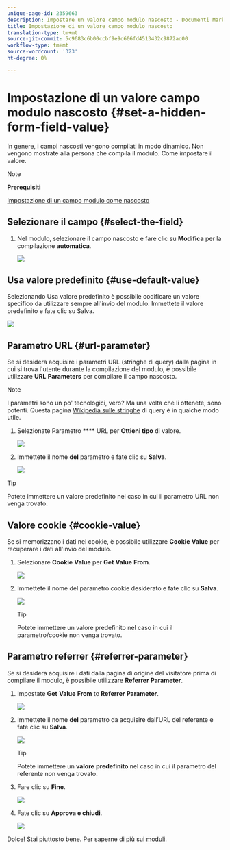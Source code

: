 ```yaml
---
unique-page-id: 2359663
description: Impostare un valore campo modulo nascosto - Documenti Marketo - Documentazione prodotto
title: Impostazione di un valore campo modulo nascosto
translation-type: tm+mt
source-git-commit: 5c9683c6b00ccbf9e9d606fd4513432c9872ad00
workflow-type: tm+mt
source-wordcount: '323'
ht-degree: 0%

---
```



# Impostazione di un valore campo modulo nascosto {#set-a-hidden-form-field-value}

In genere, i campi nascosti vengono compilati in modo dinamico. Non vengono mostrate alla persona che compila il modulo. Come impostare il valore.

>[!NOTE]
>
>**Prerequisiti**
>
>[Impostazione di un campo modulo come nascosto](set-a-form-field-as-hidden.md)

## Selezionare il campo {#select-the-field}

1. Nel modulo, selezionare il campo nascosto e fare clic su **Modifica** per la compilazione **automatica**.

   ![](assets/autofill.png)

## Usa valore predefinito {#use-default-value}

Selezionando Usa valore predefinito è possibile codificare un valore specifico da utilizzare sempre all&#39;invio del modulo. Immettete il valore predefinito e fate clic su Salva.

![](assets/image2014-9-15-13-3a5-3a27.png)

## Parametro URL {#url-parameter}

Se si desidera acquisire i parametri URL (stringhe di query) dalla pagina in cui si trova l&#39;utente durante la compilazione del modulo, è possibile utilizzare **URL** **Parameters** per compilare il campo nascosto.

>[!NOTE]
>
>I parametri sono un po&#39; tecnologici, vero? Ma una volta che li ottenete, sono potenti. Questa pagina [Wikipedia sulle stringhe](http://en.wikipedia.org/wiki/Query_string) di query è in qualche modo utile.

1. Selezionate Parametro **** URL per **Ottieni tipo** di valore.

   ![](assets/image2014-9-15-13-3a6-3a48.png)

1. Immettete il nome **del** parametro e fate clic su **Salva**.

   ![](assets/image2014-9-15-13-3a7-3a35.png)

>[!TIP]
>
>Potete immettere un valore predefinito nel caso in cui il parametro URL non venga trovato.

## Valore cookie {#cookie-value}

Se si memorizzano i dati nei cookie, è possibile utilizzare **Cookie** **Value** per recuperare i dati all&#39;invio del modulo.

1. Selezionare **Cookie** **Value** per **Get** **Value** **From**.

   ![](assets/image2014-9-15-13-3a8-3a21.png)

1. Immettete il nome del parametro cookie desiderato e fate clic su **Salva**.

   ![](assets/image2014-9-15-13-3a8-3a43.png)

   >[!TIP]
   >
   >Potete immettere un valore predefinito nel caso in cui il parametro/cookie non venga trovato.

## Parametro referrer {#referrer-parameter}

Se si desidera acquisire i dati dalla pagina di origine del visitatore prima di compilare il modulo, è possibile utilizzare **Referrer** **Parameter**.

1. Impostate **Get** **Value** **From** to **Referrer** **Parameter**.

   ![](assets/image2014-9-15-13-3a9-3a31.png)

1. Immettete il nome **del** parametro da acquisire dall’URL del referente e fate clic su **Salva**.

   ![](assets/image2014-9-15-13-3a9-3a56.png)

   >[!TIP]
   >
   >Potete immettere un **valore** **predefinito** nel caso in cui il parametro del referente non venga trovato.

1. Fare clic su **Fine**.

   ![](assets/image2014-9-15-13-3a10-3a26.png)

1. Fate clic su **Approva e chiudi**.

   ![](assets/image2014-9-15-13-3a10-3a43.png)

Dolce! Stai piuttosto bene. Per saperne di più sui [moduli](http://docs.marketo.com/display/docs/forms).
